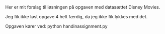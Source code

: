 Her er mit forslag til løsningen på opgaven med datasættet Disney Movies. 

Jeg fik ikke løst opgave 4 helt færdig, da jeg ikke fik lykkes med det. 

Opgaven kører ved: python handinassignment.py
